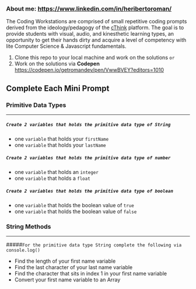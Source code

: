 ### About me: https://www.linkedin.com/in/heribertoroman/ 
The Coding Workstations are comprised of small repetitive coding prompts derived from the ideology/pedagogy of the [cThink](https://github.com/getromandev/cThink) platform. The goal is to provide students with visual, audio, and kinesthetic learning types, an opportunity to get their hands dirty and acquire a level of competency with lite Computer Science & Javascript fundamentals.

1. Clone this repo to your local machine and work on the solutions
```or```
2. Work on the solutions via **Codepen** https://codepen.io/getromandev/pen/VwwBVEY?editors=1010

## Complete Each Mini Prompt
### Primitive Data Types
____________________________________________________________________________________
##### ```Create 2 variables that holds the primitive data type of String```

* one `variable` that holds your `firstName`  
* one `variable` that holds your `lastName`

##### ```Create 2 variables that holds the primitive data type of number```

* one `variable` that holds an `integer`  
* one `variable` that holds a `float`

##### ```Create 2 variables that holds the primitive data type of boolean```

* one `variable` that holds the boolean value of `true`   
* one `variable` that holds the boolean value of `false`

### String Methods
____________________________________________________________________________________
#####```For the primitive data type String complete the following via console.log()```

* Find the length of your first name variable   
* Find the last character of your last name variable   
* Find the character that sits in index 1 in your first name variable   
* Convert your first name variable to an Array